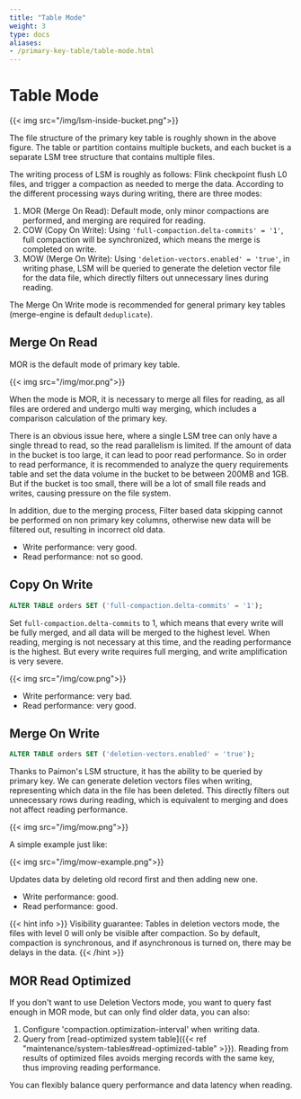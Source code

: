 ```yaml
---
title: "Table Mode"
weight: 3
type: docs
aliases:
- /primary-key-table/table-mode.html
---
```

<!--
Licensed to the Apache Software Foundation (ASF) under one
or more contributor license agreements.  See the NOTICE file
distributed with this work for additional information
regarding copyright ownership.  The ASF licenses this file
to you under the Apache License, Version 2.0 (the
"License"); you may not use this file except in compliance
with the License.  You may obtain a copy of the License at

  http://www.apache.org/licenses/LICENSE-2.0

Unless required by applicable law or agreed to in writing,
software distributed under the License is distributed on an
"AS IS" BASIS, WITHOUT WARRANTIES OR CONDITIONS OF ANY
KIND, either express or implied.  See the License for the
specific language governing permissions and limitations
under the License.
-->

# Table Mode

{{< img src="/img/lsm-inside-bucket.png">}}

The file structure of the primary key table is roughly shown in the above figure. The table or partition contains
multiple buckets, and each bucket is a separate LSM tree structure that contains multiple files.

The writing process of LSM is roughly as follows: Flink checkpoint flush L0 files, and trigger a compaction as needed
to merge the data. According to the different processing ways during writing, there are three modes:

1. MOR (Merge On Read): Default mode, only minor compactions are performed, and merging are required for reading.
2. COW (Copy On Write): Using `'full-compaction.delta-commits' = '1'`, full compaction will be synchronized, which
   means the merge is completed on write.
3. MOW (Merge On Write): Using `'deletion-vectors.enabled' = 'true'`, in writing phase, LSM will be queried to generate
   the deletion vector file for the data file, which directly filters out unnecessary lines during reading.

The Merge On Write mode is recommended for general primary key tables (merge-engine is default `deduplicate`).

## Merge On Read

MOR is the default mode of primary key table.

{{< img src="/img/mor.png">}}

When the mode is MOR, it is necessary to merge all files for reading, as all files are ordered and undergo multi way
merging, which includes a comparison calculation of the primary key.

There is an obvious issue here, where a single LSM tree can only have a single thread to read, so the read parallelism
is limited. If the amount of data in the bucket is too large, it can lead to poor read performance. So in order to read
performance, it is recommended to analyze the query requirements table and set the data volume in the bucket to be
between 200MB and 1GB. But if the bucket is too small, there will be a lot of small file reads and writes, causing
pressure on the file system.

In addition, due to the merging process, Filter based data skipping cannot be performed on non primary key columns, 
otherwise new data will be filtered out, resulting in incorrect old data.

- Write performance: very good.
- Read performance: not so good.

## Copy On Write

```sql
ALTER TABLE orders SET ('full-compaction.delta-commits' = '1');
```

Set `full-compaction.delta-commits` to 1, which means that every write will be fully merged, and all data will be merged
to the highest level. When reading, merging is not necessary at this time, and the reading performance is the highest.
But every write requires full merging, and write amplification is very severe.

{{< img src="/img/cow.png">}}

- Write performance: very bad.
- Read performance: very good.

## Merge On Write

```sql
ALTER TABLE orders SET ('deletion-vectors.enabled' = 'true');
```

Thanks to Paimon's LSM structure, it has the ability to be queried by primary key. We can generate deletion vectors
files when writing, representing which data in the file has been deleted. This directly filters out unnecessary rows
during reading, which is equivalent to merging and does not affect reading performance.

{{< img src="/img/mow.png">}}

A simple example just like:

{{< img src="/img/mow-example.png">}}

Updates data by deleting old record first and then adding new one.

- Write performance: good.
- Read performance: good.

{{< hint info >}}
Visibility guarantee: Tables in deletion vectors mode, the files with level 0 will only be visible after compaction.
So by default, compaction is synchronous, and if asynchronous is turned on, there may be delays in the data.
{{< /hint >}}

## MOR Read Optimized

If you don't want to use Deletion Vectors mode, you want to query fast enough in MOR mode, but can only find
older data, you can also:

1. Configure 'compaction.optimization-interval' when writing data.
2. Query from [read-optimized system table]({{< ref "maintenance/system-tables#read-optimized-table" >}}). Reading from
   results of optimized files avoids merging records with the same key, thus improving reading performance.

You can flexibly balance query performance and data latency when reading.
